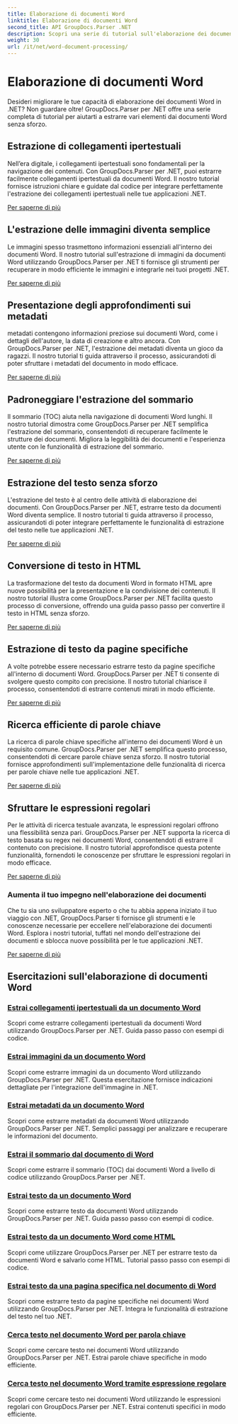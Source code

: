 ```yaml
---
title: Elaborazione di documenti Word
linktitle: Elaborazione di documenti Word
second_title: API GroupDocs.Parser .NET
description: Scopri una serie di tutorial sull'elaborazione dei documenti Word utilizzando GroupDocs.Parser per .NET. Estrai collegamenti ipertestuali, immagini, metadati e altro ancora.
weight: 30
url: /it/net/word-document-processing/
---
```


# Elaborazione di documenti Word

Desideri migliorare le tue capacità di elaborazione dei documenti Word in .NET? Non guardare oltre! GroupDocs.Parser per .NET offre una serie completa di tutorial per aiutarti a estrarre vari elementi dai documenti Word senza sforzo.

## Estrazione di collegamenti ipertestuali
Nell’era digitale, i collegamenti ipertestuali sono fondamentali per la navigazione dei contenuti. Con GroupDocs.Parser per .NET, puoi estrarre facilmente collegamenti ipertestuali da documenti Word. Il nostro tutorial fornisce istruzioni chiare e guidate dal codice per integrare perfettamente l'estrazione dei collegamenti ipertestuali nelle tue applicazioni .NET.

[Per saperne di più](./extract-hyperlinks-from-word-document/)

## L'estrazione delle immagini diventa semplice
Le immagini spesso trasmettono informazioni essenziali all'interno dei documenti Word. Il nostro tutorial sull'estrazione di immagini da documenti Word utilizzando GroupDocs.Parser per .NET ti fornisce gli strumenti per recuperare in modo efficiente le immagini e integrarle nei tuoi progetti .NET.

[Per saperne di più](./extract-images-from-word-document/)

## Presentazione degli approfondimenti sui metadati
metadati contengono informazioni preziose sui documenti Word, come i dettagli dell'autore, la data di creazione e altro ancora. Con GroupDocs.Parser per .NET, l'estrazione dei metadati diventa un gioco da ragazzi. Il nostro tutorial ti guida attraverso il processo, assicurandoti di poter sfruttare i metadati del documento in modo efficace.

[Per saperne di più](./extract-metadata-from-word-document/)

## Padroneggiare l'estrazione del sommario
Il sommario (TOC) aiuta nella navigazione di documenti Word lunghi. Il nostro tutorial dimostra come GroupDocs.Parser per .NET semplifica l'estrazione del sommario, consentendoti di recuperare facilmente le strutture dei documenti. Migliora la leggibilità dei documenti e l'esperienza utente con le funzionalità di estrazione del sommario.

[Per saperne di più](./extract-table-of-contents-from-word-document/)

## Estrazione del testo senza sforzo
L'estrazione del testo è al centro delle attività di elaborazione dei documenti. Con GroupDocs.Parser per .NET, estrarre testo da documenti Word diventa semplice. Il nostro tutorial ti guida attraverso il processo, assicurandoti di poter integrare perfettamente le funzionalità di estrazione del testo nelle tue applicazioni .NET.

[Per saperne di più](./extract-text-from-word-document/)

## Conversione di testo in HTML
La trasformazione del testo da documenti Word in formato HTML apre nuove possibilità per la presentazione e la condivisione dei contenuti. Il nostro tutorial illustra come GroupDocs.Parser per .NET facilita questo processo di conversione, offrendo una guida passo passo per convertire il testo in HTML senza sforzo.

[Per saperne di più](./extract-text-from-word-document-as-html/)

## Estrazione di testo da pagine specifiche
A volte potrebbe essere necessario estrarre testo da pagine specifiche all'interno di documenti Word. GroupDocs.Parser per .NET ti consente di svolgere questo compito con precisione. Il nostro tutorial chiarisce il processo, consentendoti di estrarre contenuti mirati in modo efficiente.

[Per saperne di più](./extract-text-from-specific-page-in-word-document/)

## Ricerca efficiente di parole chiave
La ricerca di parole chiave specifiche all'interno dei documenti Word è un requisito comune. GroupDocs.Parser per .NET semplifica questo processo, consentendoti di cercare parole chiave senza sforzo. Il nostro tutorial fornisce approfondimenti sull'implementazione delle funzionalità di ricerca per parole chiave nelle tue applicazioni .NET.

[Per saperne di più](./search-text-in-word-document-by-keyword/)

## Sfruttare le espressioni regolari
Per le attività di ricerca testuale avanzata, le espressioni regolari offrono una flessibilità senza pari. GroupDocs.Parser per .NET supporta la ricerca di testo basata su regex nei documenti Word, consentendoti di estrarre il contenuto con precisione. Il nostro tutorial approfondisce questa potente funzionalità, fornendoti le conoscenze per sfruttare le espressioni regolari in modo efficace.

[Per saperne di più](./search-text-in-word-document-by-regular-expression/)

### Aumenta il tuo impegno nell'elaborazione dei documenti

Che tu sia uno sviluppatore esperto o che tu abbia appena iniziato il tuo viaggio con .NET, GroupDocs.Parser ti fornisce gli strumenti e le conoscenze necessarie per eccellere nell'elaborazione dei documenti Word. Esplora i nostri tutorial, tuffati nel mondo dell'estrazione dei documenti e sblocca nuove possibilità per le tue applicazioni .NET.

[Per saperne di più](./extract-hyperlinks-from-word-document/)

## Esercitazioni sull'elaborazione di documenti Word
### [Estrai collegamenti ipertestuali da un documento Word](./extract-hyperlinks-from-word-document/)
Scopri come estrarre collegamenti ipertestuali da documenti Word utilizzando GroupDocs.Parser per .NET. Guida passo passo con esempi di codice.
### [Estrai immagini da un documento Word](./extract-images-from-word-document/)
Scopri come estrarre immagini da un documento Word utilizzando GroupDocs.Parser per .NET. Questa esercitazione fornisce indicazioni dettagliate per l'integrazione dell'immagine in .NET.
### [Estrai metadati da un documento Word](./extract-metadata-from-word-document/)
Scopri come estrarre metadati da documenti Word utilizzando GroupDocs.Parser per .NET. Semplici passaggi per analizzare e recuperare le informazioni del documento.
### [Estrai il sommario dal documento di Word](./extract-table-of-contents-from-word-document/)
Scopri come estrarre il sommario (TOC) dai documenti Word a livello di codice utilizzando GroupDocs.Parser per .NET.
### [Estrai testo da un documento Word](./extract-text-from-word-document/)
Scopri come estrarre testo da documenti Word utilizzando GroupDocs.Parser per .NET. Guida passo passo con esempi di codice.
### [Estrai testo da un documento Word come HTML](./extract-text-from-word-document-as-html/)
Scopri come utilizzare GroupDocs.Parser per .NET per estrarre testo da documenti Word e salvarlo come HTML. Tutorial passo passo con esempi di codice.
### [Estrai testo da una pagina specifica nel documento di Word](./extract-text-from-specific-page-in-word-document/)
Scopri come estrarre testo da pagine specifiche nei documenti Word utilizzando GroupDocs.Parser per .NET. Integra le funzionalità di estrazione del testo nel tuo .NET.
### [Cerca testo nel documento Word per parola chiave](./search-text-in-word-document-by-keyword/)
Scopri come cercare testo nei documenti Word utilizzando GroupDocs.Parser per .NET. Estrai parole chiave specifiche in modo efficiente.
### [Cerca testo nel documento Word tramite espressione regolare](./search-text-in-word-document-by-regular-expression/)
Scopri come cercare testo nei documenti Word utilizzando le espressioni regolari con GroupDocs.Parser per .NET. Estrai contenuti specifici in modo efficiente.